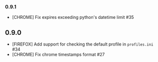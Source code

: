 ### 0.9.1
- [CHROME] Fix expires exceeding python's datetime limit #35
## 0.9.0
- [FIREFOX] Add support for checking the default profile in `profiles.ini` #34
- [CHROME] Fix chrome timestamps format #27
